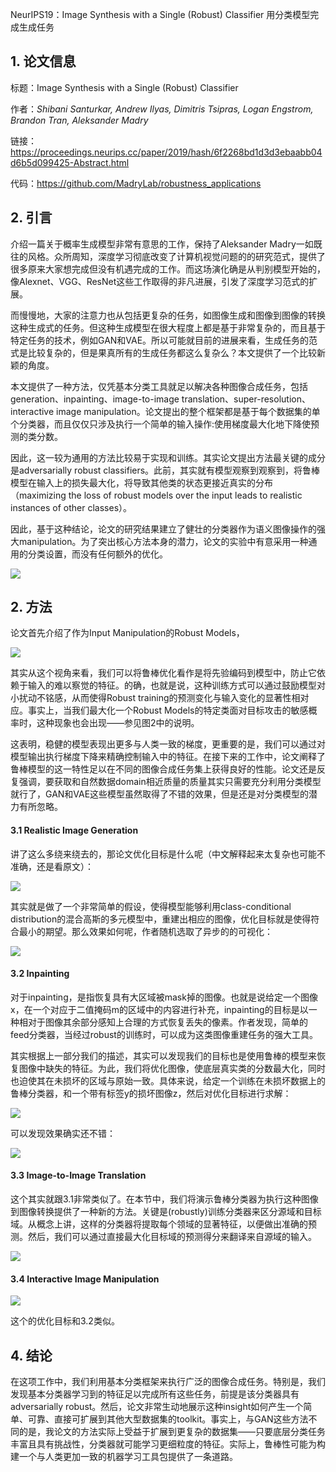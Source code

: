 NeurIPS19：Image Synthesis with a Single (Robust) Classifier
用分类模型完成生成任务

## 1. 论文信息

标题：Image Synthesis with a Single (Robust) Classifier

作者：*Shibani Santurkar, Andrew Ilyas, Dimitris Tsipras, Logan Engstrom, Brandon Tran, Aleksander Madry*

链接：https://proceedings.neurips.cc/paper/2019/hash/6f2268bd1d3d3ebaabb04d6b5d099425-Abstract.html

代码：https://github.com/MadryLab/robustness_applications

## 2. 引言

介绍一篇关于概率生成模型非常有意思的工作，保持了Aleksander Madry一如既往的风格。众所周知，深度学习彻底改变了计算机视觉问题的的研究范式，提供了很多原来大家想完成但没有机遇完成的工作。而这场演化确是从判别模型开始的，像Alexnet、VGG、ResNet这些工作取得的非凡进展，引发了深度学习范式的扩展。

而慢慢地，大家的注意力也从包括更复杂的任务，如图像生成和图像到图像的转换这种生成式的任务。但这种生成模型在很大程度上都是基于非常复杂的，而且基于特定任务的技术，例如GAN和VAE。所以可能就目前的进展来看，生成任务的范式是比较复杂的，但是果真所有的生成任务都这么复杂么？本文提供了一个比较新颖的角度。

本文提供了一种方法，仅凭基本分类工具就足以解决各种图像合成任务，包括generation、inpainting、image-to-image translation、super-resolution、interactive image manipulation。论文提出的整个框架都是基于每个数据集的单个分类器，而且仅仅只涉及执行一个简单的输入操作:使用梯度最大化地下降使预测的类分数。

因此，这一较为通用的方法比较易于实现和训练。其实论文提出方法最关键的成分是adversarially robust classifiers。此前，其实就有模型观察到观察到，将鲁棒模型在输入上的损失最大化，将导致其他类的状态更接近真实的分布（maximizing the loss of robust models over the input leads to realistic instances of other classes）。

因此，基于这种结论，论文的研究结果建立了健壮的分类器作为语义图像操作的强大manipulation。为了突出核心方法本身的潜力，论文的实验中有意采用一种通用的分类设置，而没有任何额外的优化。

![](https://img-blog.csdnimg.cn/67c93a4c1a934183893ca4b23e453de4.png)

## 2. 方法

论文首先介绍了作为Input Manipulation的Robust Models，

![](https://img-blog.csdnimg.cn/b149192d569748e7ac53024cb653a03c.png)

 其实从这个视角来看，我们可以将鲁棒优化看作是将先验编码到模型中，防止它依赖于输入的难以察觉的特征。的确，也就是说，这种训练方式可以通过鼓励模型对小扰动不铭感，从而使得Robust training的预测变化与输入变化的显著性相对应。事实上，当我们最大化一个Robust Models的特定类面对目标攻击的敏感概率时，这种现象也会出现——参见图2中的说明。

这表明，稳健的模型表现出更多与人类一致的梯度，更重要的是，我们可以通过对模型输出执行梯度下降来精确控制输入中的特征。在接下来的工作中，论文阐释了鲁棒模型的这一特性足以在不同的图像合成任务集上获得良好的性能。论文还是反复强调，要获取和自然数据domain相近质量的质量其实只需要充分利用分类模型就行了，GAN和VAE这些模型虽然取得了不错的效果，但是还是对分类模型的潜力有所忽略。

#### 3.1  Realistic Image Generation

讲了这么多绕来绕去的，那论文优化目标是什么呢（中文解释起来太复杂也可能不准确，还是看原文）：

![](https://img-blog.csdnimg.cn/e10a7faf7da342809acc05af60347ce4.png)

其实就是做了一个非常简单的假设，使得模型能够利用class-conditional distribution的混合高斯的多元模型中，重建出相应的图像，优化目标就是使得符合最小的期望。那么效果如何呢，作者随机选取了异步的的可视化：

![](https://img-blog.csdnimg.cn/59aedf498d224946ab5cb0860bd12f56.png)

#### 3.2 Inpainting

对于inpainting，是指恢复具有大区域被mask掉的图像。也就是说给定一个图像x，在一个对应于二值掩码m的区域中的内容进行补充，inpainting的目标是以一种相对于图像其余部分感知上合理的方式恢复丢失的像素。作者发现，简单的feed分类器，当经过robust的训练时，可以成为这类图像重建任务的强大工具。

其实根据上一部分我们的描述，其实可以发现我们的目标也是使用鲁棒的模型来恢复图像中缺失的特征。为此，我们将优化图像，使底层真实类的分数最大化，同时也迫使其在未损坏的区域与原始一致。具体来说，给定一个训练在未损坏数据上的鲁棒分类器，和一个带有标签y的损坏图像z，然后对优化目标进行求解：

![](https://img-blog.csdnimg.cn/e40562eb484f4e6fbef27ebf8990f00c.png)

可以发现效果确实还不错：

![](https://img-blog.csdnimg.cn/12050e90a0704efcb077d3bc13266121.png)

#### 3.3 Image-to-Image Translation

这个其实就跟3.1非常类似了。在本节中，我们将演示鲁棒分类器为执行这种图像到图像转换提供了一种新的方法。关键是(robustly)训练分类器来区分源域和目标域。从概念上讲，这样的分类器将提取每个领域的显著特征，以便做出准确的预测。然后，我们可以通过直接最大化目标域的预测得分来翻译来自源域的输入。

![](https://img-blog.csdnimg.cn/fc24b8de8a484715b66c0b318402b488.png)

#### 3.4 Interactive Image Manipulation

![](https://img-blog.csdnimg.cn/f167349b55ad4f739a534b79224570db.png)

这个的优化目标和3.2类似。

## 4. 结论

在这项工作中，我们利用基本分类框架来执行广泛的图像合成任务。特别是，我们发现基本分类器学习到的特征足以完成所有这些任务，前提是该分类器具有adversarially robust。然后，论文非常生动地展示这种insight如何产生一个简单、可靠、直接可扩展到其他大型数据集的toolkit。事实上，与GAN这些方法不同的是，我论文的方法实际上受益于扩展到更复杂的数据集——只要底层分类任务丰富且具有挑战性，分类器就可能学习更细粒度的特征。实际上，鲁棒性可能为构建一个与人类更加一致的机器学习工具包提供了一条道路。